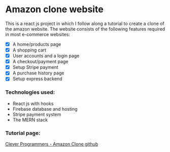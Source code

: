 # Amazon clone website
This is a react js project in which I follow along a tutorial to create a clone of the amazon website. The website consists of the following features required in most e-commerce websites:

- [x] A home/products page
- [x] A shopping cart
- [x] User accounts and a login page
- [x] A checkout/payment page
- [x] Setup Stripe payment
- [x] A purchase history page
- [x] Setup express backend

### Technologies used:
- React js with hooks
- Firebase database and hosting
- Stripe payment system
- The MERN stack

### Tutorial page:
[Clever Programmers - Amazon Clone github](https://github.com/CleverProgrammers/react-challenge-amazon-clone/)